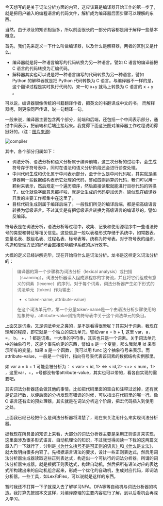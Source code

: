 今天想写的是关于词法分析方面的内容，这应该算是编译器开始工作的第一步了，就是把用户输入的编程语言的代码文件，解析成为编译器后面步骤可以理解的东西。

当然，由于涉及的知识相当多，所以前面很长的一部分内容都是用于解释一些基本概念。

首先，我们先来定义一下什么叫做编译器，以及什么是解释器，两者的区别又是什么。

*   编译器就是将一种语言编写的代码转换为另一种语言。譬如 C 语言的编译器把 C 语言的代码转换为汇编代码。
*   解释器其实也可以说是将一种语言编写的代码转换为另一种语言，譬如 Python 的解释器就是把 Python 代码转换为 C 语言。与编译器不一样的是，这个翻译过程是实时执行代码的，来一句 x+y 就马上转换为 C 语言的 x + y 。

<!--more-->

可以说，编译器很像传统的书籍翻译作者，把英文的书翻译成中文的书。 而解释器呢，则更像同声传译，说一句翻译一句。

一般来说，编译器主要包含两个部分，前端和后端，还包括一个中间表示部分，通过中间表示，把前端和后端连接起来。我觉得下面这张图对编译器工作过程说明得挺好的。(注：[图片来源](http://a1.att.hudong.com/66/70/01300000244176122562704082014.gif))

![compiler](http://b.picphotos.baidu.com/album/s%3D550%3Bq%3D90%3Bc%3Dxiangce%2C100%2C100/sign=dc93e49e39f33a879a6d001ff6676105/b7003af33a87e9503c8094c213385343faf2b48c.jpg?referer=2684eba698504fc2fb488435f482&x=.jpg)

其中，各个部分归属如下：

*   词法分析、语法分析和语义分析属于编译前端，这三次分析的过程中，会生成符号存于符号表中，同时在语法和语义分析阶段还会进行诊查处理。
*   中间代码生成和优化属于中间表示部分，至于什么是中间代码呢，其实就是编译器用一些数据结构表示它处理的代码，譬如四则运算的代码，我们可以用一颗树来表示，然后规定一个遍历顺序，然后直接读取就能进行目标代码的转换了。优化就像字面意思那样啦，就是让生成的代码更加优秀。貌似现在编译器开发的主要工作都集中在这里了。
*   目标代码生成则属于编译后端了。一般我们所见的编译后端，都是把高级语言转换为低级语言。不过其实是有把低级语言转换为高级语言的编译器的，譬如反编译。

符号表是在词法分析，语法分析等过程中，收集、记录和使用源程序中一些语法符号的类型和特征等相关信息。这些信息一般以表格形式存储于系统中，如常数表、变量名表、数组名表、过程名表、标号表等，统称为符号表。对于符号表的组织、构造和管理方法的好坏会直接影响编译系统的运行效率。

大概的定义已经讲解完毕，现在开始将什么是词法分析。龙书是这样定义词法分析的：

> 编译器的第一个步骤称为词法分析（lexical analysis）或扫描（scanning）。词法分析器读入组成源程序的字符流，并且将它们组成有意义的词素（lexeme）的序列。对于每个词素，词法分析器产生如下形式的词法单元（token）作为输出：
> 
> *   < token-name, attribute-value)
> 
> 在这个词法单元中，第一个分量token-name是一个由语法分析步骤使用的抽象符号，attribute-value则指向符号表中关于这个词法单元的条目。 

上面又是词素，又是词法单元之类的，是不是看得很晕呢？其实对于词素，我现在理解的程度，即它就是一个独立的语法单元，譬如var a = b + 1, 这里 var，a，=， b， +， 1 都是词素。一大串的字符串，其实也只是一个词素。关于词法单元中的抽象符号，这是个事先约定的东西，譬如 a 是一个变量，那么我就用 id 来表示所有的变量。如果 a 是一个函数， 我可以用 func 这个抽象符号来表示。而attribute-value，一般是一个指针，指向符号表代表该词素的数据结构实例那里。

如 var a = b + 1 可能会被分析为： < var> < id, 1> <=> < id,2> <+> < num，1> ，这里var，+，=号都没有带attribute-value，其实也可以带的，看各自实现的需要吧。

其实词法分析器还会做其他的事情，比如把代码里面的空白和注释过滤掉，还有就是记录行数，以便后面的分析发现有错误的时候，可以指出在代码里的哪一行。像 C 语言还有宏的预处理器，其实就是在词法分析这个阶段，把宏代码插入到使用之处。

上面我已经已经把什么是词法分析器将清楚了，现在来关注用什么来实现词法分析器。

据我现在所具备的知识上来看，大部分的词法分析器主要是采用正则语言来实现，这里面涉及很多形式语言、自动机理论的知识，不过我觉得阅读一下我的这两篇文章入门一下就行了，分别是[《为什么括号不是可正则的语言》](http://www.shahuwang.com/2013/11/28/%e4%b8%ba%e4%bb%80%e4%b9%88%e6%8b%ac%e5%8f%b7%e4%b8%8d%e6%98%af%e5%8f%af%e6%ad%a3%e5%88%99%e7%9a%84%e8%af%ad%e8%a8%80.html)和[《什么是文法》](http://www.shahuwang.com/2013/12/31/%e4%bb%80%e4%b9%88%e6%98%af%e6%96%87%e6%b3%95.html)，就大致明白很多内容了。先根据语言语法的要求，设计一些正则表达式，然后用词法分析器生成器读取这些正则表达式，构造出一个可执行的词法分析器。所谓的词法分析器生成器，就是根据正则表达式，构建自动机，然后把所有语法对应的表达式所构建出来的自动机组合起来，形成一个优化的自动机，生成对应代码，即词法分析器。一些工具，如Lex和Flex，可以说就是这样的东西。

暂时我还不打算一下子就深入去了解学习NFA，DFA等等自动机与词法分析器的构造。我打算先按照本文这样，对编译原理的主要内容进行了解，到以后看机会再深入学习。
